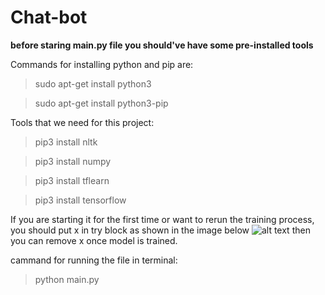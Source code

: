 # Chat-bot
**before staring main.py file you should've have some pre-installed tools**

Commands for installing python and pip are:
> sudo apt-get install python3

> sudo apt-get install python3-pip


Tools that we need for this project:
> pip3 install nltk

> pip3 install numpy

> pip3 install tflearn

> pip3 install tensorflow

If you are starting it for the first time or want to rerun the training process, you should put x in try block as shown in the image below
![alt text](home/anuragjanghala/Desktop/ss1.png)
then you can remove x once model is trained.

cammand for running the file in terminal:
> python main.py
